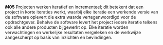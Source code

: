 <!-- begin: measure -->
**$M05$**
Projecten werken iteratief en incrementeel; dit betekent dat een project in korte iteraties werkt, waarbij elke iteratie een werkende versie van de software oplevert die extra waarde vertegenwoordigd voor de opdrachtgever. Behalve de software levert het project iedere iteratie telkens ook alle andere producten bijgewerkt op. Elke iteratie worden verwachtingen en werkelijke resultaten vergeleken en de werkwijze aangescherpt op basis van inzichten en bevindingen.
<!-- end: measure -->
